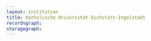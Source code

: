 ```yaml
---
layout: institution
title: Katholische Universität Eichstätt-Ingolstadt
recordsgraph: 
storagegraph: 
---
```

